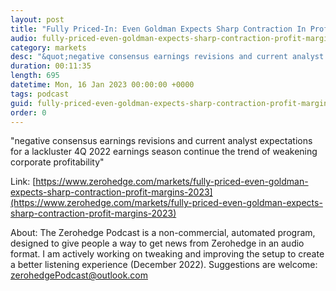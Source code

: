 ```yaml
---
layout: post
title: "Fully Priced-In: Even Goldman Expects Sharp Contraction In Profit Margins In 2023 "
audio: fully-priced-even-goldman-expects-sharp-contraction-profit-margins-2023-0
category: markets
desc: "&quot;negative consensus earnings revisions and current analyst expectations for a lackluster 4Q 2022 earnings season continue the trend of weakening corporate profitability&quot;"
duration: 00:11:35
length: 695
datetime: Mon, 16 Jan 2023 00:00:00 +0000
tags: podcast
guid: fully-priced-even-goldman-expects-sharp-contraction-profit-margins-2023-0
order: 0
---
```

&quot;negative consensus earnings revisions and current analyst expectations for a lackluster 4Q 2022 earnings season continue the trend of weakening corporate profitability&quot;

Link: [https://www.zerohedge.com/markets/fully-priced-even-goldman-expects-sharp-contraction-profit-margins-2023](https://www.zerohedge.com/markets/fully-priced-even-goldman-expects-sharp-contraction-profit-margins-2023)

About: The Zerohedge Podcast is a non-commercial, automated program, designed to give people a way to get news from Zerohedge in an audio format.  I am actively working on tweaking and improving the setup to create a better listening experience (December 2022).  Suggestions are welcome: [zerohedgePodcast@outlook.com](mailto:zerohedgePodcast@outlook.com)